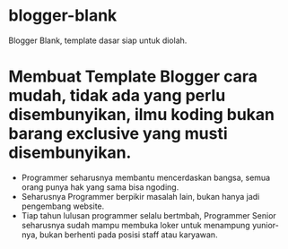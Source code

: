 # blogger-blank
Blogger Blank, template dasar siap untuk diolah.

# Membuat Template Blogger cara mudah, tidak ada yang perlu disembunyikan, ilmu koding bukan barang exclusive yang musti disembunyikan.
- Programmer seharusnya membantu mencerdaskan bangsa, semua orang punya hak yang sama bisa ngoding.
- Seharusnya Programmer berpikir masalah lain, bukan hanya jadi pengembang website.
- Tiap tahun lulusan programmer selalu bertmbah, Programmer Senior seharusnya sudah mampu membuka loker untuk menampung yunior-nya, bukan berhenti pada posisi staff atau karyawan.
